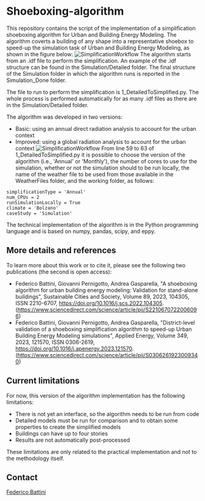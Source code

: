 # Shoeboxing-algorithm
This repository contains the script of the implementation of a simplification shoeboxing algorithm for Urban and Building Energy Modeling. The algorithm coverts a building of any shape into a representative shoebox to speed-up the simulation task of Urban and Building Energy Modeling, as shown in the figure below:
![SimplificationWorkflow](https://github.com/fbattini/Shoeboxing-algorithm/assets/71373172/7134c6ea-a882-4be8-8794-db37d2a836d1)
The algorithm starts from an .idf file to perform the simplification. An example of the .idf structure can be found in the Simulation/Detailed folder. The final structure of the Simulation folder in which the algorithm runs is reported in the Simulation_Done folder.

The file to run to perform the simplification is 1_DetailedToSimplified.py. The whole process is performed automatically for as many .idf files as there are in the Simulation/Detailed folder.

The algorithm was developed in two versions:
- Basic: using an annual direct radiation analysis to account for the urban context
- Improved: using a global radiation analysis to account for the urban context
![SimplificationWorkflow](https://github.com/fbattini/Shoeboxing-algorithm/assets/71373172/eaa20860-7743-4514-a21f-efe961edf24a)
From line 59 to 63 of 1_DetailedToSimplified.py it is possible to choose the version of the algorithm (i.e., 'Annual' or 'Monthly'), the number of cores to use for the simulation, whether or not the simulation should to be run locally, the name of the weather file to be used from those available in the WeatherFiles folder, and the working folder, as follows:
```
simplificationType = 'Annual'
num_CPUs = 2
runSimulationLocally = True
climate = 'Bolzano'
caseStudy = 'Simulation'
```

The technical implementation of the algorithm is in the Python programming language and is based on numpy, pandas, scipy, and eppy.
## More details and references
To learn more about this work or to cite it, please see the following two publications (the second is open access):
- Federico Battini, Giovanni Pernigotto, Andrea Gasparella, "A shoeboxing algorithm for urban building energy modeling: Validation for stand-alone buildings", Sustainable Cities and Society, Volume 89, 2023, 104305, ISSN 2210-6707, https://doi.org/10.1016/j.scs.2022.104305. (https://www.sciencedirect.com/science/article/pii/S2210670722006096)
- Federico Battini, Giovanni Pernigotto, Andrea Gasparella, "District-level validation of a shoeboxing simplification algorithm to speed-up Urban Building Energy Modeling simulations", Applied Energy, Volume 349, 2023, 121570, ISSN 0306-2619, https://doi.org/10.1016/j.apenergy.2023.121570. (https://www.sciencedirect.com/science/article/pii/S0306261923009340)
## Current limitations
For now, this version of the algorithm implementation has the following limitations:
- There is not yet an interface, so the algorithm needs to be run from code
- Detailed models must be run for comparison and to obtain some properties to create the simplified models
- Buildings can have up to four stories
- Results are not automatically post-processed

These limitations are only related to the practical implementation and not to the methodology itself.
## Contact
[Federico Battini](https://www.linkedin.com/in/federico-battini/)
